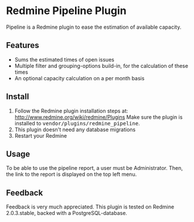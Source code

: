 # Redmine Pipeline Plugin

Pipeline is a Redmine plugin to ease the estimation of available capacity.

## Features

* Sums the estimated times of open issues
* Multiple filter and grouping-options build-in, for the calculation of these times
* An optional capacity calculation on a per month basis 

## Install

1. Follow the Redmine plugin installation steps at: http://www.redmine.org/wiki/redmine/Plugins 
Make sure the plugin is installed to <tt>vendor/plugins/redmine_pipeline</tt>.
2. This plugin doesn't need any database migrations
3. Restart your Redmine

## Usage

To be able to use the pipeline report, a user must be Administrator.
Then, the link to the report is displayed on the top left menu.

## Feedback

Feedback is very much appreciated.
This plugin is tested on Redmine 2.0.3.stable, backed with a PostgreSQL-database.

